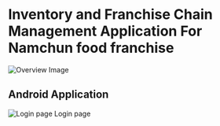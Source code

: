 # Inventory and Franchise Chain Management Application For Namchun food franchise

![Overview Image](https://heunsig-portfolio.s3.ca-central-1.amazonaws.com/01.jpg)

## Android Application
![Login page](https://heunsig-portfolio.s3.ca-central-1.amazonaws.com/02.jpg)
Login page